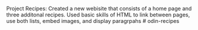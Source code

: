 Project Recipes:
    Created a new webisite that consists of a home page and three additonal recipes. 
 Used basic skills of HTML to link between pages, use both lists, embed images, and display paragrpahs # odin-recipes
